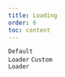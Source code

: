 ```yaml
---
title: Loading
order: 6
toc: content
---
```


<code src='../examples/DefaultLoading.tsx' description='Set `loading` to enable the loading state'>Default Loader</code> <code src='../examples/Loading.tsx'>Custom Loader</code>
